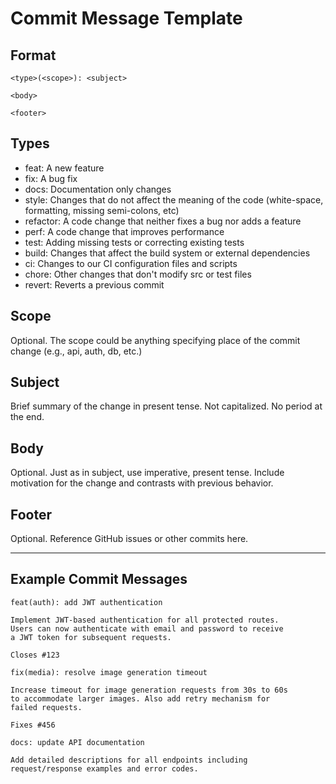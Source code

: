 # Commit Message Template

## Format
```
<type>(<scope>): <subject>

<body>

<footer>
```

## Types
- feat: A new feature
- fix: A bug fix
- docs: Documentation only changes
- style: Changes that do not affect the meaning of the code (white-space, formatting, missing semi-colons, etc)
- refactor: A code change that neither fixes a bug nor adds a feature
- perf: A code change that improves performance
- test: Adding missing tests or correcting existing tests
- build: Changes that affect the build system or external dependencies
- ci: Changes to our CI configuration files and scripts
- chore: Other changes that don't modify src or test files
- revert: Reverts a previous commit

## Scope
Optional. The scope could be anything specifying place of the commit change (e.g., api, auth, db, etc.)

## Subject
Brief summary of the change in present tense. Not capitalized. No period at the end.

## Body
Optional. Just as in subject, use imperative, present tense. Include motivation for the change and contrasts with previous behavior.

## Footer
Optional. Reference GitHub issues or other commits here.

---

## Example Commit Messages

```
feat(auth): add JWT authentication

Implement JWT-based authentication for all protected routes.
Users can now authenticate with email and password to receive
a JWT token for subsequent requests.

Closes #123
```

```
fix(media): resolve image generation timeout

Increase timeout for image generation requests from 30s to 60s
to accommodate larger images. Also add retry mechanism for
failed requests.

Fixes #456
```

```
docs: update API documentation

Add detailed descriptions for all endpoints including
request/response examples and error codes.
```